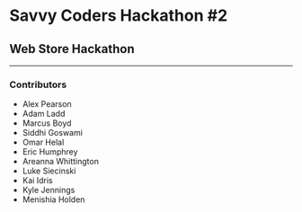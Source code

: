 # Savvy Coders Hackathon \#2
## Web Store Hackathon

---

### Contributors
+ Alex Pearson
+ Adam Ladd
+ Marcus Boyd
+ Siddhi Goswami
+ Omar Helal
+ Eric Humphrey
+ Areanna Whittington
+ Luke Siecinski
+ Kai Idris
+ Kyle Jennings 
+ Menishia Holden
